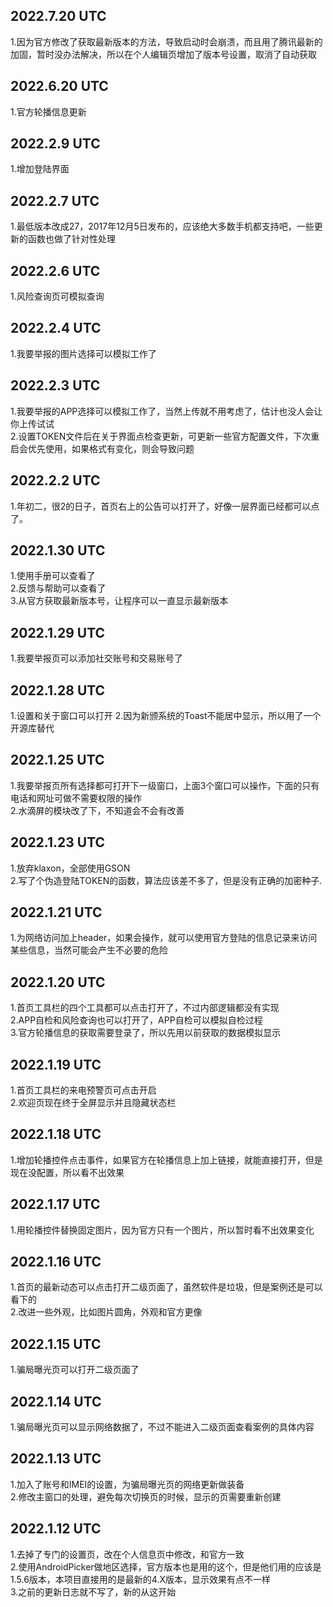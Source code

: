 ## 2022.7.20 UTC  
1.因为官方修改了获取最新版本的方法，导致启动时会崩溃，而且用了腾讯最新的加固，暂时没办法解决，所以在个人编辑页增加了版本号设置，取消了自动获取

## 2022.6.20 UTC  
1.官方轮播信息更新

## 2022.2.9 UTC  
1.增加登陆界面  

## 2022.2.7 UTC  
1.最低版本改成27，2017年12月5日发布的，应该绝大多数手机都支持吧，一些更新的函数也做了针对性处理  

## 2022.2.6 UTC  
1.风险查询页可模拟查询  

## 2022.2.4 UTC  
1.我要举报的图片选择可以模拟工作了  

## 2022.2.3 UTC  
1.我要举报的APP选择可以模拟工作了，当然上传就不用考虑了，估计也没人会让你上传试试  
2.设置TOKEN文件后在关于界面点检查更新，可更新一些官方配置文件，下次重启会优先使用，如果格式有变化，则会导致问题  

## 2022.2.2 UTC  
1.年初二，很2的日子，首页右上的公告可以打开了，好像一层界面已经都可以点了。  

## 2022.1.30 UTC  
1.使用手册可以查看了  
2.反馈与帮助可以查看了  
3.从官方获取最新版本号，让程序可以一直显示最新版本  

## 2022.1.29 UTC  
1.我要举报页可以添加社交账号和交易账号了  

## 2022.1.28 UTC  
1.设置和关于窗口可以打开
2.因为新颁系统的Toast不能居中显示，所以用了一个开源库替代

## 2022.1.25 UTC  
1.我要举报页所有选择都可打开下一级窗口，上面3个窗口可以操作，下面的只有电话和网址可做不需要权限的操作  
2.水滴屏的模块改了下，不知道会不会有改善  

## 2022.1.23 UTC  
1.放弃klaxon，全部使用GSON  
2.写了个伪造登陆TOKEN的函数，算法应该差不多了，但是没有正确的加密种子.  

## 2022.1.21 UTC  
1.为网络访问加上header，如果会操作，就可以使用官方登陆的信息记录来访问某些信息，当然可能会产生不必要的危险  

## 2022.1.20 UTC  
1.首页工具栏的四个工具都可以点击打开了，不过内部逻辑都没有实现  
2.APP自检和风险查询也可以打开了，APP自检可以模拟自检过程  
3.官方轮播信息的获取需要登录了，所以先用以前获取的数据模拟显示

## 2022.1.19 UTC  
1.首页工具栏的来电预警页可点击开启  
2.欢迎页现在终于全屏显示并且隐藏状态栏  

## 2022.1.18 UTC  
1.增加轮播控件点击事件，如果官方在轮播信息上加上链接，就能直接打开，但是现在没配置，所以看不出效果  

## 2022.1.17 UTC  
1.用轮播控件替换固定图片，因为官方只有一个图片，所以暂时看不出效果变化  

## 2022.1.16 UTC  
1.首页的最新动态可以点击打开二级页面了，虽然软件是垃圾，但是案例还是可以看下的  
2.改进一些外观，比如图片圆角，外观和官方更像  
 
## 2022.1.15 UTC  
1.骗局曝光页可以打开二级页面了  

## 2022.1.14 UTC  
1.骗局曝光页可以显示网络数据了，不过不能进入二级页面查看案例的具体内容  

## 2022.1.13 UTC  
1.加入了账号和IMEI的设置，为骗局曝光页的网络更新做装备  
2.修改主窗口的处理，避免每次切换页的时候，显示的页需要重新创建  

## 2022.1.12 UTC  
1.去掉了专门的设置页，改在个人信息页中修改，和官方一致  
2.使用AndroidPicker做地区选择，官方版本也是用的这个，但是他们用的应该是1.5.6版本，本项目直接用的是最新的4.X版本，显示效果有点不一样  
3.之前的更新日志就不写了，新的从这开始  
